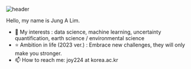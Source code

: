 ![header](https://capsule-render.vercel.app/api?color=_hexcode&height=300&section=header&text=Jung%20A%20Lim&fontSize=90&color=FFFFFF)


Hello, my name is Jung A Lim.
- 💙 My interests : data science, machine learning, uncertainty quantification, earth science / environmental science
- ⭐ Ambition in life (2023 ver.) : Embrace new challenges, they will only make you stronger.
- 📫 How to reach me: joy224 at korea.ac.kr
